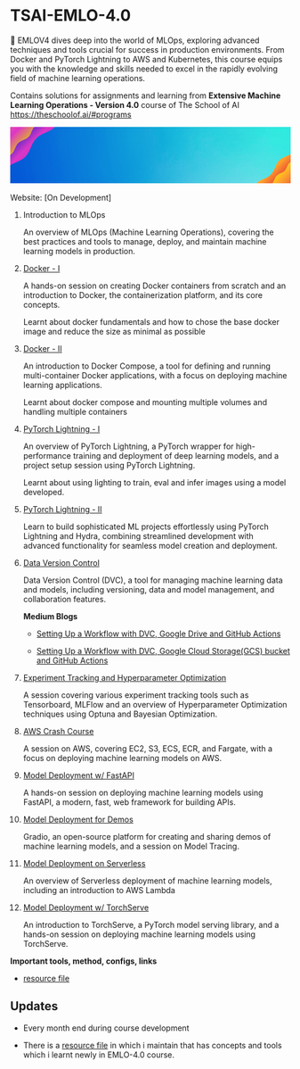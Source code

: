 # TSAI-EMLO-4.0

🔬 EMLOV4 dives deep into the world of MLOps, exploring advanced techniques and tools crucial for success in production environments. From Docker and PyTorch Lightning to AWS and Kubernetes, this course equips you with the knowledge and skills needed to excel in the rapidly evolving field of machine learning operations.

Contains solutions for assignments and learning from **Extensive Machine Learning Operations - Version 4.0** course of The School of AI https://theschoolof.ai/#programs

![](./assets/EMLO4-1.gif)

Website: [On Development]

1. Introduction to MLOps

    An overview of MLOps (Machine Learning Operations), covering the best practices and tools to manage, deploy, and maintain machine learning models in production.

2. [Docker - I](./02_Docker-I/)

	A hands-on session on creating Docker containers from scratch and an introduction to Docker, the containerization platform, and its core concepts.

    Learnt about docker fundamentals and how to chose the base docker image and reduce the size as minimal as possible

3. [Docker - II](./03_Docker-II/)

    An introduction to Docker Compose, a tool for defining and running multi-container Docker applications, with a focus on deploying machine learning applications.

    Learnt about docker compose and mounting multiple volumes and handling multiple containers

4. [PyTorch Lightning - I](./04_Pytorch_Lightning_I/)

    An overview of PyTorch Lightning, a PyTorch wrapper for high-performance training and deployment of deep learning models, and a project setup session using PyTorch Lightning.

    Learnt about using lighting to train, eval and infer images using a model developed.

5. [PyTorch Lightning - II](./05_Pytorch_Lightning_II/)

    Learn to build sophisticated ML projects effortlessly using PyTorch Lightning and Hydra, combining streamlined development with advanced functionality for seamless model creation and deployment.

6. [Data Version Control](./06_Data_Version_Control/)

    Data Version Control (DVC), a tool for managing machine learning data and models, including versioning, data and model management, and collaboration features.

    **Medium Blogs**

    - [Setting Up a Workflow with DVC, Google Drive and GitHub Actions](https://medium.com/@ajithkumarv/setting-up-a-workflow-with-dvc-google-drive-and-github-actions-f3775de4bf63)

    - [Setting Up a Workflow with DVC, Google Cloud Storage(GCS) bucket and GitHub Actions](https://medium.com/@ajithkumarv/setting-up-a-workflow-with-dvc-google-cloud-storage-gcs-bucket-and-github-actions-95cfa71e4386)

7. [Experiment Tracking and Hyperparameter Optimization](./07_Exp_Tracking_And_HPO/)

    A session covering various experiment tracking tools such as Tensorboard, MLFlow and an overview of Hyperparameter Optimization techniques using Optuna and Bayesian Optimization.

8. [AWS Crash Course](./08_AWS_Crash_Course/)

    A session on AWS, covering EC2, S3, ECS, ECR, and Fargate, with a focus on deploying machine learning models on AWS.    

9. [Model Deployment w/ FastAPI](./09_Deployment_with_LitServe/)

    A hands-on session on deploying machine learning models using FastAPI, a modern, fast, web framework for building APIs.

10. [Model Deployment for Demos](./10_Deployment_with_Gradio/)

    Gradio, an open-source platform for creating and sharing demos of machine learning models, and a session on Model Tracing.

11. [Model Deployment on Serverless](./11_Deployment_with_Serverless/)

    An overview of Serverless deployment of machine learning models, including an introduction to AWS Lambda

12. [Model Deployment w/ TorchServe](./12_Deployment_with_TorchServe/)

    An introduction to TorchServe, a PyTorch model serving library, and a hands-on session on deploying machine learning models using TorchServe.

**Important tools, method, configs, links**

- [resource file](./resources/)

## Updates

- Every month end during course development

- There is a [resource file](./resources/) in which i maintain that has concepts and tools which i learnt newly in EMLO-4.0 course.
